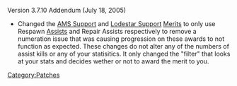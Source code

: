 Version 3.7.10 Addendum (July 18, 2005)

- Changed the [AMS Support](../merits/AMS_Support.md) and [Lodestar
  Support](../merits/Lodestar_Support.md)
  [Merits](../merits/Merit_Commendations.md) to only use Respawn
  [Assists](../terminology/Assist.md) and Repair Assists respectively to
  remove a numeration issue that was causing progression on these
  awards to not function as expected. These changes do not alter any
  of the numbers of assist kills or any of your statisitics. It only
  changed the "filter" that looks at your stats and decides wether or
  not to award the merit to you.

[Category:Patches](../Category:Patches.md)
